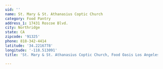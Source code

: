 ```yaml
---
uid: ''
name: St. Mary & St. Athanasius Coptic Church
category: Food Pantry
address_1: 17431 Roscoe Blvd.
city: Northridge
state: CA
zipcode: '91325'
phone: 818-342-4414
latitude: '34.2216778'
longitude: '-118.513091'
title: 'St. Mary & St. Athanasius Coptic Church, Food Oasis Los Angeles'

---
```

